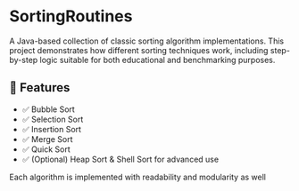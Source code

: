    # SortingRoutines

A Java-based collection of classic sorting algorithm implementations. This project demonstrates how different sorting techniques work, including step-by-step logic suitable for both educational and benchmarking purposes.
   
## 🚀 Features 
 
- ✅ Bubble Sort
- ✅ Selection Sort
- ✅ Insertion Sort  
- ✅ Merge Sort     
- ✅ Quick Sort
- ✅ (Optional) Heap Sort & Shell Sort for advanced use    
     
Each algorithm is implemented with readability and modularity as well       
       
   
       
      
     
   
     
     
  
   
 
